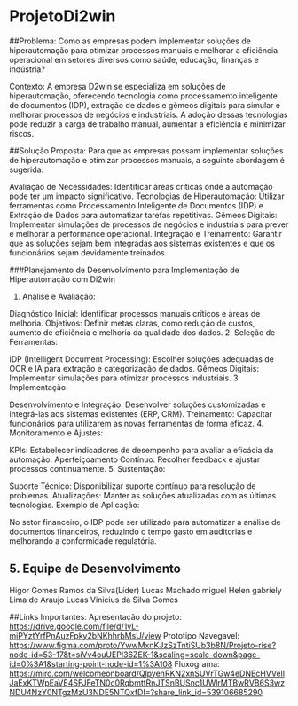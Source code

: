 # ProjetoDi2win

##Problema:
Como as empresas podem implementar soluções de hiperautomação para otimizar processos manuais e melhorar a eficiência operacional em setores diversos como saúde, educação, finanças e indústria?

Contexto:
A empresa D2win se especializa em soluções de hiperautomação, oferecendo tecnologia como processamento inteligente de documentos (IDP), extração de dados e gêmeos digitais para simular e melhorar processos de negócios e industriais. A adoção dessas tecnologias pode reduzir a carga de trabalho manual, aumentar a eficiência e minimizar riscos.
 

##Solução Proposta:
Para que as empresas possam implementar soluções de hiperautomação e otimizar processos manuais, a seguinte abordagem é sugerida:

Avaliação de Necessidades: Identificar áreas críticas onde a automação pode ter um impacto significativo.
Tecnologias de Hiperautomação: Utilizar ferramentas como Processamento Inteligente de Documentos (IDP) e Extração de Dados para automatizar tarefas repetitivas.
Gêmeos Digitais: Implementar simulações de processos de negócios e industriais para prever e melhorar a performance operacional.
Integração e Treinamento: Garantir que as soluções sejam bem integradas aos sistemas existentes e que os funcionários sejam devidamente treinados.

###Planejamento de Desenvolvimento para Implementação de Hiperautomação com Di2win
1. Análise e Avaliação:

Diagnóstico Inicial: Identificar processos manuais críticos e áreas de melhoria.
Objetivos: Definir metas claras, como redução de custos, aumento de eficiência e melhoria da qualidade dos dados.
2. Seleção de Ferramentas:

IDP (Intelligent Document Processing): Escolher soluções adequadas de OCR e IA para extração e categorização de dados.
Gêmeos Digitais: Implementar simulações para otimizar processos industriais.
3. Implementação:

Desenvolvimento e Integração: Desenvolver soluções customizadas e integrá-las aos sistemas existentes (ERP, CRM).
Treinamento: Capacitar funcionários para utilizarem as novas ferramentas de forma eficaz.
4. Monitoramento e Ajustes:

KPIs: Estabelecer indicadores de desempenho para avaliar a eficácia da automação.
Aperfeiçoamento Contínuo: Recolher feedback e ajustar processos continuamente.
5. Sustentação:

Suporte Técnico: Disponibilizar suporte contínuo para resolução de problemas.
Atualizações: Manter as soluções atualizadas com as últimas tecnologias.
Exemplo de Aplicação:

No setor financeiro, o IDP pode ser utilizado para automatizar a análise de documentos financeiros, reduzindo o tempo gasto em auditorias e melhorando a conformidade regulatória.

## 5. Equipe de Desenvolvimento
Higor Gomes Ramos da Silva(Líder)
Lucas Machado miguel
Helen gabriely Lima de Araujo
Lucas Vinicius da Silva Gomes

##Links Importantes:
Apresentação do projeto: https://drive.google.com/file/d/1yL-miPYztYrfPnAuzFpky2bNKhhrbMsU/view
Prototipo Navegavel: https://www.figma.com/proto/YwwMxnKJzSzTntiSUb3b8N/Projeto-rise?node-id=53-17&t=siVv4ouUEPI36ZEK-1&scaling=scale-down&page-id=0%3A1&starting-point-node-id=1%3A108
Fluxograma: https://miro.com/welcomeonboard/QlpyenRKN2xnSUVrTGw4eDNEcHVVellJaExKTWpEaVE4SFJFeTN0c0RqbmttRnJTSnBUSnc1UWlrMTBwRVB6S3wzNDU4NzY0NTgzMzU3NDE5NTQxfDI=?share_link_id=539106685290
